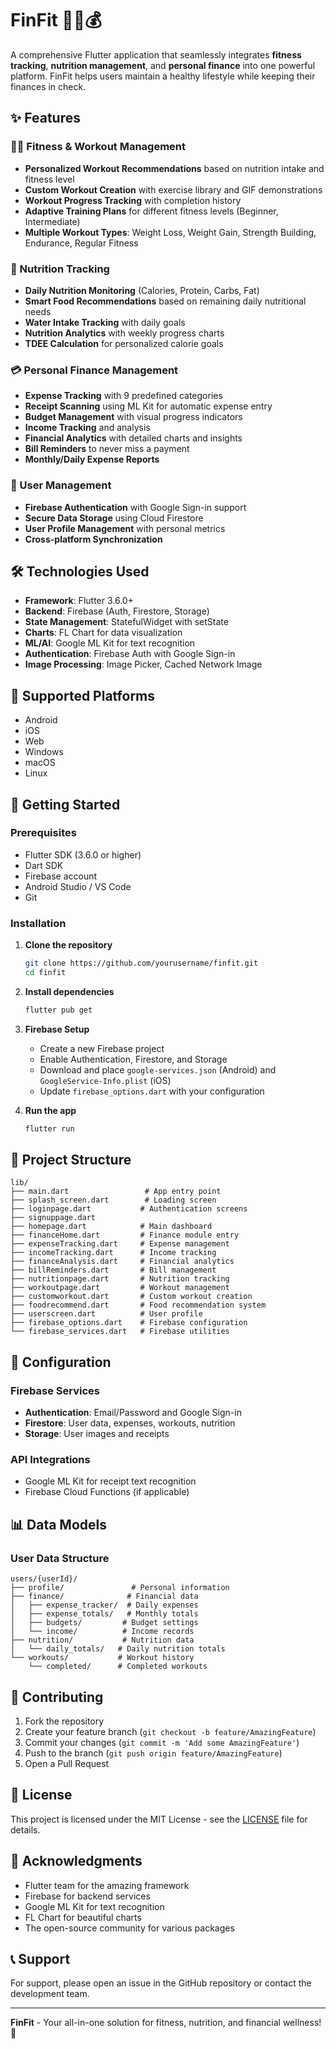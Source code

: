 # FinFit 🏋️‍♂️💰

A comprehensive Flutter application that seamlessly integrates **fitness tracking**, **nutrition management**, and **personal finance** into one powerful platform. FinFit helps users maintain a healthy lifestyle while keeping their finances in check.

## ✨ Features

### 🏃‍♂️ Fitness & Workout Management
- **Personalized Workout Recommendations** based on nutrition intake and fitness level
- **Custom Workout Creation** with exercise library and GIF demonstrations
- **Workout Progress Tracking** with completion history
- **Adaptive Training Plans** for different fitness levels (Beginner, Intermediate)
- **Multiple Workout Types**: Weight Loss, Weight Gain, Strength Building, Endurance, Regular Fitness

### 🥗 Nutrition Tracking
- **Daily Nutrition Monitoring** (Calories, Protein, Carbs, Fat)
- **Smart Food Recommendations** based on remaining daily nutritional needs
- **Water Intake Tracking** with daily goals
- **Nutrition Analytics** with weekly progress charts
- **TDEE Calculation** for personalized calorie goals

### 💳 Personal Finance Management
- **Expense Tracking** with 9 predefined categories
- **Receipt Scanning** using ML Kit for automatic expense entry
- **Budget Management** with visual progress indicators
- **Income Tracking** and analysis
- **Financial Analytics** with detailed charts and insights
- **Bill Reminders** to never miss a payment
- **Monthly/Daily Expense Reports**

### 🔐 User Management
- **Firebase Authentication** with Google Sign-in support
- **Secure Data Storage** using Cloud Firestore
- **User Profile Management** with personal metrics
- **Cross-platform Synchronization**

## 🛠️ Technologies Used

- **Framework**: Flutter 3.6.0+
- **Backend**: Firebase (Auth, Firestore, Storage)
- **State Management**: StatefulWidget with setState
- **Charts**: FL Chart for data visualization
- **ML/AI**: Google ML Kit for text recognition
- **Authentication**: Firebase Auth with Google Sign-in
- **Image Processing**: Image Picker, Cached Network Image

## 📱 Supported Platforms

- Android
- iOS
- Web
- Windows
- macOS
- Linux

## 🚀 Getting Started

### Prerequisites

- Flutter SDK (3.6.0 or higher)
- Dart SDK
- Firebase account
- Android Studio / VS Code
- Git

### Installation

1. **Clone the repository**
   ```bash
   git clone https://github.com/yourusername/finfit.git
   cd finfit
   ```

2. **Install dependencies**
   ```bash
   flutter pub get
   ```

3. **Firebase Setup**
   - Create a new Firebase project
   - Enable Authentication, Firestore, and Storage
   - Download and place `google-services.json` (Android) and `GoogleService-Info.plist` (iOS)
   - Update `firebase_options.dart` with your configuration

4. **Run the app**
   ```bash
   flutter run
   ```

## 📁 Project Structure

```
lib/
├── main.dart                 # App entry point
├── splash_screen.dart        # Loading screen
├── loginpage.dart           # Authentication screens
├── signuppage.dart
├── homepage.dart            # Main dashboard
├── financeHome.dart         # Finance module entry
├── expenseTracking.dart     # Expense management
├── incomeTracking.dart      # Income tracking
├── financeAnalysis.dart     # Financial analytics
├── billReminders.dart       # Bill management
├── nutritionpage.dart       # Nutrition tracking
├── workoutpage.dart         # Workout management
├── customworkout.dart       # Custom workout creation
├── foodrecommend.dart       # Food recommendation system
├── userscreen.dart          # User profile
├── firebase_options.dart    # Firebase configuration
└── firebase_services.dart   # Firebase utilities
```

## 🔧 Configuration

### Firebase Services
- **Authentication**: Email/Password and Google Sign-in
- **Firestore**: User data, expenses, workouts, nutrition
- **Storage**: User images and receipts

### API Integrations
- Google ML Kit for receipt text recognition
- Firebase Cloud Functions (if applicable)

## 📊 Data Models

### User Data Structure
```
users/{userId}/
├── profile/               # Personal information
├── finance/              # Financial data
│   ├── expense_tracker/  # Daily expenses
│   ├── expense_totals/   # Monthly totals
│   ├── budgets/         # Budget settings
│   └── income/          # Income records
├── nutrition/           # Nutrition data
│   └── daily_totals/   # Daily nutrition totals
└── workouts/           # Workout history
    └── completed/      # Completed workouts
```

## 🤝 Contributing

1. Fork the repository
2. Create your feature branch (`git checkout -b feature/AmazingFeature`)
3. Commit your changes (`git commit -m 'Add some AmazingFeature'`)
4. Push to the branch (`git push origin feature/AmazingFeature`)
5. Open a Pull Request

## 📄 License

This project is licensed under the MIT License - see the [LICENSE](LICENSE) file for details.

## 🙏 Acknowledgments

- Flutter team for the amazing framework
- Firebase for backend services
- Google ML Kit for text recognition
- FL Chart for beautiful charts
- The open-source community for various packages

## 📞 Support

For support, please open an issue in the GitHub repository or contact the development team.

---

**FinFit** - Your all-in-one solution for fitness, nutrition, and financial wellness! 🌟
